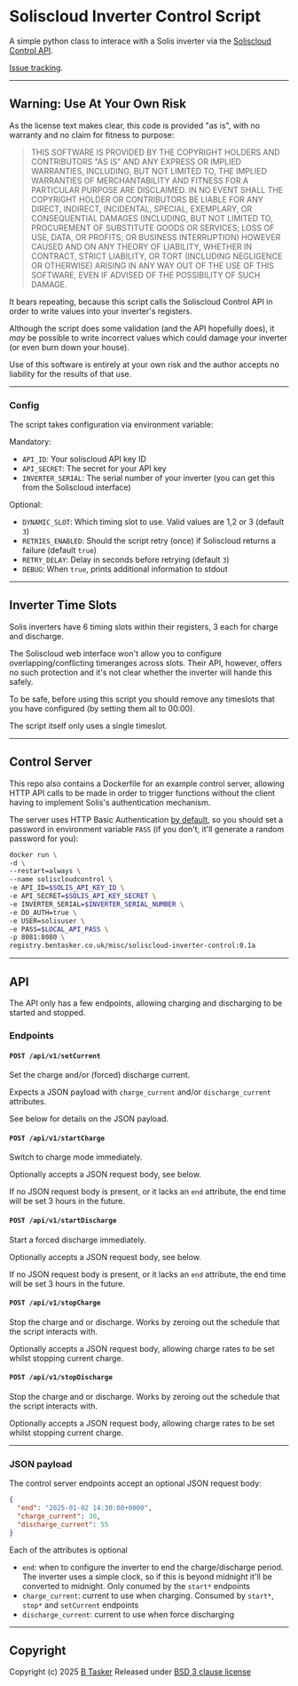 # Soliscloud Inverter Control Script

A simple python class to interace with a Solis inverter via the [Soliscloud Control API](https://oss.soliscloud.com/doc/SolisCloud%20Device%20Control%20API%20V2.0.pdf).

[Issue tracking](https://projects.bentasker.co.uk/gils_projects/project/misc/soliscloud-inverter-control.html).

---

## Warning: Use At Your Own Risk

As the license text makes clear, this code is provided "as is", with no warranty and no claim for fitness to purpose:

> THIS SOFTWARE IS PROVIDED BY THE COPYRIGHT HOLDERS AND CONTRIBUTORS "AS IS" AND ANY
EXPRESS OR IMPLIED WARRANTIES, INCLUDING, BUT NOT LIMITED TO, THE IMPLIED WARRANTIES OF
MERCHANTABILITY AND FITNESS FOR A PARTICULAR PURPOSE ARE DISCLAIMED. IN NO EVENT SHALL THE
COPYRIGHT HOLDER OR CONTRIBUTORS BE LIABLE FOR ANY DIRECT, INDIRECT, INCIDENTAL, SPECIAL,
EXEMPLARY, OR CONSEQUENTIAL DAMAGES (INCLUDING, BUT NOT LIMITED TO, PROCUREMENT OF
SUBSTITUTE GOODS OR SERVICES; LOSS OF USE, DATA, OR PROFITS; OR BUSINESS INTERRUPTION)
HOWEVER CAUSED AND ON ANY THEORY OF LIABILITY, WHETHER IN CONTRACT, STRICT LIABILITY, OR
TORT (INCLUDING NEGLIGENCE OR OTHERWISE) ARISING IN ANY WAY OUT OF THE USE OF THIS
SOFTWARE, EVEN IF ADVISED OF THE POSSIBILITY OF SUCH DAMAGE.

It bears repeating, because this script calls the Soliscloud Control API in order to write values into your inverter's registers.

Although the script does some validation (and the API hopefully does), it _may_ be possible to write incorrect values which could damage your inverter (or even burn down your house).

Use of this software is entirely at your own risk and the author accepts no liability for the results of that use.


---

### Config

The script takes configuration via environment variable:

Mandatory:

* `API_ID`: Your soliscloud API key ID
* `API_SECRET`: The secret for your API key
* `INVERTER_SERIAL`: The serial number of your inverter (you can get this from the Soliscloud interface)

Optional:

* `DYNAMIC_SLOT`: Which timing slot to use. Valid values are 1,2 or 3 (default `3`)
* `RETRIES_ENABLED`: Should the script retry (once) if Soliscloud returns a failure (default `true`)
* `RETRY_DELAY`: Delay in seconds before retrying (default `3`)
* `DEBUG`: When `true`, prints additional information to stdout

---

## Inverter Time Slots

Solis inverters have 6 timing slots within their registers, 3 each for charge and discharge.

The Soliscloud web interface won't allow you to configure overlapping/conflicting timeranges across slots. Their API, however, offers no such protection and it's not clear whether the inverter will hande this safely.


To be safe, before using this script you should remove any timeslots that you have configured (by setting them all to 00:00).

The script itself only uses a single timeslot.

---

## Control Server

This repo also contains a Dockerfile for an example control server, allowing HTTP API calls to be made in order to trigger functions without the client having to implement Solis's authentication mechanism.

The server uses HTTP Basic Authentication [by default](https://projects.bentasker.co.uk/gils_projects/issue/misc/soliscloud-inverter-control/3.html), so you should set a password in environment variable `PASS` (if you don't, it'll generate a random password for you):

```sh
docker run \
-d \
--restart=always \
--name soliscloudcontrol \
-e API_ID=$SOLIS_API_KEY_ID \
-e API_SECRET=$SOLIS_API_KEY_SECRET \
-e INVERTER_SERIAL=$INVERTER_SERIAL_NUMBER \
-e DO_AUTH=true \
-e USER=solisuser \
-e PASS=$LOCAL_API_PASS \
-p 8081:8080 \
registry.bentasker.co.uk/misc/soliscloud-inverter-control:0.1a
```

---

## API

The API only has a few endpoints, allowing charging and discharging to be started and stopped.



### Endpoints

#### `POST /api/v1/setCurrent`

Set the charge and/or (forced) discharge current.

Expects a JSON payload with `charge_current` and/or `discharge_current` attributes. 

See below for details on the JSON payload.


#### `POST /api/v1/startCharge`


Switch to charge mode immediately.

Optionally accepts a JSON request body, see below.

If no JSON request body is present, or it lacks an `end` attribute, the end time will be set 3 hours in the future.


#### `POST /api/v1/startDischarge`

Start a forced discharge immediately.

Optionally accepts a JSON request body, see below.

If no JSON request body is present, or it lacks an `end` attribute, the end time will be set 3 hours in the future.


#### `POST /api/v1/stopCharge`

Stop the charge and or discharge. Works by zeroing out the schedule that the script interacts with.

Optionally accepts a JSON request body, allowing charge rates to be set whilst stopping current charge.


#### `POST /api/v1/stopDischarge`

Stop the charge and or discharge. Works by zeroing out the schedule that the script interacts with.

Optionally accepts a JSON request body, allowing charge rates to be set whilst stopping current charge.


---

### JSON payload

The control server endpoints accept an optional JSON request body:

```json
{
  "end": "2025-01-02 14:30:00+0000",
  "charge_current": 30,
  "discharge_current": 55
}
```

Each of the attributes is optional

* `end`: when to configure the inverter to end the charge/discharge period. The inverter uses a simple clock, so if this is beyond midnight it'll be converted to midnight. Only conumed by the `start*` endpoints
* `charge_current`: current to use when charging. Consumed by `start*`, `stop*` and `setCurrent` endpoints
* `discharge_current`: current to use when force discharging



---

## Copyright

Copyright (c) 2025 [B Tasker](https://www.bentasker.co.uk)
Released under [BSD 3 clause license](https://www.bentasker.co.uk/pages/licenses/bsd-3-clause.html)
